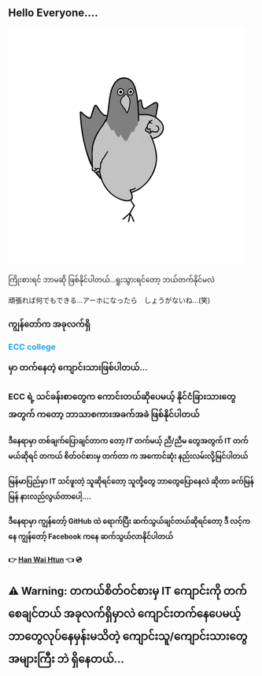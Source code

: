 ## Hello Everyone....
![My GitHub Header](https://github.com/Jack13-Han/Jack13-Han/blob/main/Happy%20Dance%20GIF.gif?raw=true)


ကြိုးစားရင် ဘာမဆို ဖြစ်နိုင်ပါတယ်...ရူးသွားရင်တော့ ဘယ်တက်နိုင်မလဲ

頑張れば何でもできる…アーホになったら　しょうがないね…(笑)



### ကျွန်တော်က အခုလက်ရှိ <p style="color:#25a5ec">ECC college</p> မှာ တက်နေတဲ့ ကျောင်းသားဖြစ်ပါတယ်...

### ECC ရဲ့ သင်ခန်းစာတွေက ကောင်းတယ်ဆိုပေမယ့် နိုင်ငံခြားသားတွေ အတွက် ကတော့ ဘာသာစကားအခက်အခဲ ဖြစ်နိုင်ပါတယ် 
#### ဒီနေရာမှာ တစ်ချက်ပြောချင်တာက တော့ ***IT*** တက်မယ့် ညီ/ညီမ တွေအတွက် **IT** တက်မယ်ဆိုရင် တကယ် စိတ်ဝင်စားမှ တက်တာ က အကောင်ဆုံး နည်းလမ်းလို့မြင်ပါတယ်
#### မြန်မာပြည်မှာ **IT** သင်ဖူးတဲ့ သူဆိုရင်တော့ သူတို့တွေ ဘာတွေပြောနေလဲ ဆိုတာ ခက်မြန်မြန် နားလည်လွယ်တာပေါ့....

#### ဒီနေရာမှာ ကျွန်တော့် GitHub ထဲ ရောက်ပြီး ဆက်သွယ်ချင်တယ်ဆိုရင်တော့  ဒီ လင့်ကနေ ကျွန်တော့် Facebook ကနေ ဆက်သွယ်လာနိုင်ပါတယ် 

####  :point_right: **[Han Wai Htun](https://www.facebook.com/hanwaihtun1e/)** :point_left: :cd: 

## :warning: **Warning:** တကယ်စိတ်ဝင်စားမှ **IT** ကျောင်းကို တက်စေချင်တယ် အခုလက်ရှိမှာလဲ ကျောင်းတက်နေပေမယ့် ဘာတွေလုပ်နေမှန်းမသိတဲ့ ကျောင်းသူ/ကျောင်းသားတွေ အများကြီး ဘဲ ရှိနေတယ်...
<!--
**Jack13-Han/Jack13-Han** is a ✨ _special_ ✨ repository because its `README.md` (this file) appears on your GitHub profile.

Here are some ideas to get you started:

- 🔭 I’m currently working on ...
- 🌱 I’m currently learning ...
- 👯 I’m looking to collaborate on ...
- 🤔 I’m looking for help with ...
- 💬 Ask me about ...
- 📫 How to reach me: ...
- 😄 Pronouns: ...
- ⚡ Fun fact: ...
-->
